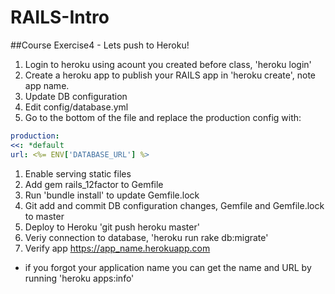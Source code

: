 # RAILS-Intro
##Course Exercise4 - Lets push to Heroku!
1. Login to heroku using acount you created before class, 'heroku login'
1. Create a heroku app to publish your RAILS app in 'heroku create', note app name.
1. Update DB configuration
  1. Edit config/database.yml
  2. Go to the bottom of the file and replace the production config with:
  ```yaml
  production:
  <<: *default
  url: <%= ENV['DATABASE_URL'] %>
  ```
1. Enable serving static files
  1. Add gem rails_12factor to Gemfile
  1. Run 'bundle install' to update Gemfile.lock
1. Git add and commit DB configuration changes, Gemfile and Gemfile.lock to master
1. Deploy to Heroku 'git push heroku master'
2. Veriy connection to database, 'heroku run rake db:migrate'
1. Verify app https://app_name.herokuapp.com
  * if you forgot your application name you can get the name and URL by running 'heroku apps:info'
